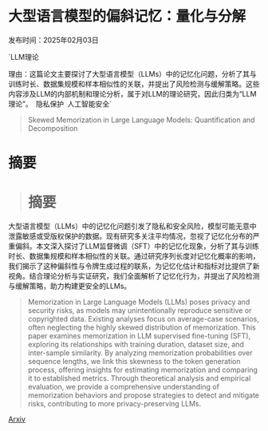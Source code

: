 # 大型语言模型的偏斜记忆：量化与分解

发布时间：2025年02月03日

`LLM理论

理由：这篇论文主要探讨了大型语言模型（LLMs）中的记忆化问题，分析了其与训练时长、数据集规模和样本相似性的关联，并提出了风险检测与缓解策略。这些内容涉及LLM的内部机制和理论分析，属于对LLM的理论研究，因此归类为“LLM理论”。` `隐私保护` `人工智能安全`

> Skewed Memorization in Large Language Models: Quantification and Decomposition

# 摘要

> # 摘要
大型语言模型（LLMs）中的记忆化问题引发了隐私和安全风险，模型可能无意中泄露敏感或受版权保护的数据。现有研究多关注平均情况，忽视了记忆化分布的严重偏斜。本文深入探讨了LLM监督微调（SFT）中的记忆化现象，分析了其与训练时长、数据集规模和样本相似性的关联。通过研究序列长度对记忆化概率的影响，我们揭示了这种偏斜性与令牌生成过程的联系，为记忆化估计和指标对比提供了新视角。结合理论分析与实证研究，我们全面解析了记忆化行为，并提出了风险检测与缓解策略，助力构建更安全的LLMs。

> Memorization in Large Language Models (LLMs) poses privacy and security risks, as models may unintentionally reproduce sensitive or copyrighted data. Existing analyses focus on average-case scenarios, often neglecting the highly skewed distribution of memorization. This paper examines memorization in LLM supervised fine-tuning (SFT), exploring its relationships with training duration, dataset size, and inter-sample similarity. By analyzing memorization probabilities over sequence lengths, we link this skewness to the token generation process, offering insights for estimating memorization and comparing it to established metrics. Through theoretical analysis and empirical evaluation, we provide a comprehensive understanding of memorization behaviors and propose strategies to detect and mitigate risks, contributing to more privacy-preserving LLMs.

[Arxiv](https://arxiv.org/abs/2502.01187)